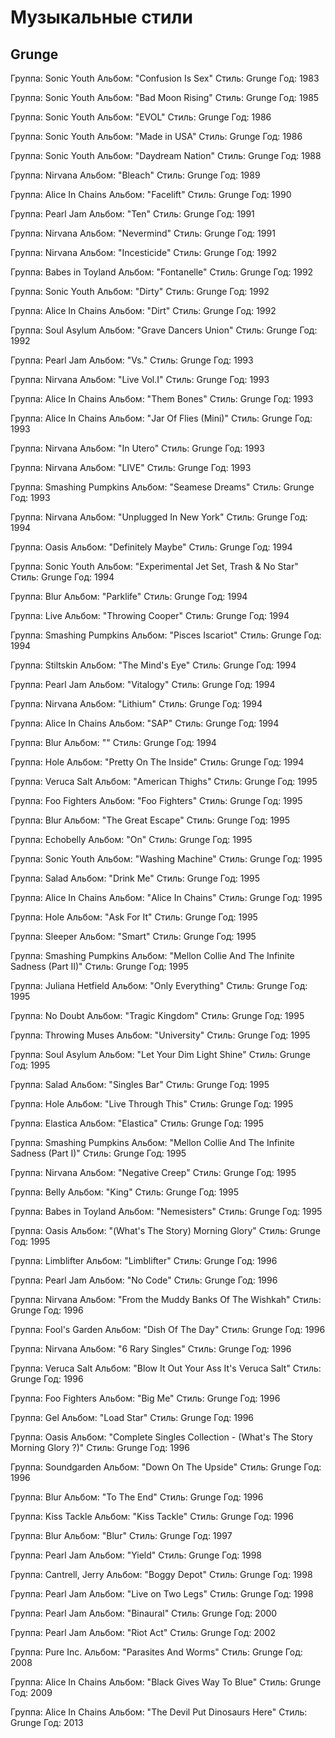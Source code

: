 # Музыкальные стили

## Grunge

Группа: Sonic Youth
Альбом: "Confusion Is Sex"
Стиль: Grunge
Год: 1983

Группа: Sonic Youth
Альбом: "Bad Moon Rising"
Стиль: Grunge
Год: 1985

Группа: Sonic Youth
Альбом: "EVOL"
Стиль: Grunge
Год: 1986

Группа: Sonic Youth
Альбом: "Made in USA"
Стиль: Grunge
Год: 1986

Группа: Sonic Youth
Альбом: "Daydream Nation"
Стиль: Grunge
Год: 1988

Группа: Nirvana
Альбом: "Bleach"
Стиль: Grunge
Год: 1989

Группа: Alice In Chains
Альбом: "Facelift"
Стиль: Grunge
Год: 1990

Группа: Pearl Jam
Альбом: "Ten"
Стиль: Grunge
Год: 1991

Группа: Nirvana
Альбом: "Nevermind"
Стиль: Grunge
Год: 1991

Группа: Nirvana
Альбом: "Incesticide"
Стиль: Grunge
Год: 1992

Группа: Babes in Toyland
Альбом: "Fontanelle"
Стиль: Grunge
Год: 1992

Группа: Sonic Youth
Альбом: "Dirty"
Стиль: Grunge
Год: 1992

Группа: Alice In Chains
Альбом: "Dirt"
Стиль: Grunge
Год: 1992

Группа: Soul Asylum
Альбом: "Grave Dancers Union"
Стиль: Grunge
Год: 1992

Группа: Pearl Jam
Альбом: "Vs."
Стиль: Grunge
Год: 1993

Группа: Nirvana
Альбом: "Live Vol.I"
Стиль: Grunge
Год: 1993

Группа: Alice In Chains
Альбом: "Them Bones"
Стиль: Grunge
Год: 1993

Группа: Alice In Chains
Альбом: "Jar Of Flies (Mini)"
Стиль: Grunge
Год: 1993

Группа: Nirvana
Альбом: "In Utero"
Стиль: Grunge
Год: 1993

Группа: Nirvana
Альбом: "LIVE"
Стиль: Grunge
Год: 1993

Группа: Smashing Pumpkins
Альбом: "Seamese Dreams"
Стиль: Grunge
Год: 1993

Группа: Nirvana
Альбом: "Unplugged In New York"
Стиль: Grunge
Год: 1994

Группа: Oasis
Альбом: "Definitely Maybe"
Стиль: Grunge
Год: 1994

Группа: Sonic Youth
Альбом: "Experimental Jet Set, Trash & No Star"
Стиль: Grunge
Год: 1994

Группа: Blur
Альбом: "Parklife"
Стиль: Grunge
Год: 1994

Группа: Live
Альбом: "Throwing Cooper"
Стиль: Grunge
Год: 1994

Группа: Smashing Pumpkins
Альбом: "Pisces Iscariot"
Стиль: Grunge
Год: 1994

Группа: Stiltskin
Альбом: "The Mind's Eye"
Стиль: Grunge
Год: 1994

Группа: Pearl Jam
Альбом: "Vitalogy"
Стиль: Grunge
Год: 1994

Группа: Nirvana
Альбом: "Lithium"
Стиль: Grunge
Год: 1994

Группа: Alice In Chains
Альбом: "SAP"
Стиль: Grunge
Год: 1994

Группа: Blur
Альбом: ""
Стиль: Grunge
Год: 1994

Группа: Hole
Альбом: "Pretty On The Inside"
Стиль: Grunge
Год: 1994

Группа: Veruca Salt
Альбом: "American Thighs"
Стиль: Grunge
Год: 1995

Группа: Foo Fighters
Альбом: "Foo Fighters"
Стиль: Grunge
Год: 1995

Группа: Blur
Альбом: "The Great Escape"
Стиль: Grunge
Год: 1995

Группа: Echobelly
Альбом: "On"
Стиль: Grunge
Год: 1995

Группа: Sonic Youth
Альбом: "Washing Machine"
Стиль: Grunge
Год: 1995

Группа: Salad
Альбом: "Drink Me"
Стиль: Grunge
Год: 1995

Группа: Alice In Chains
Альбом: "Alice In Chains"
Стиль: Grunge
Год: 1995

Группа: Hole
Альбом: "Ask For It"
Стиль: Grunge
Год: 1995

Группа: Sleeper
Альбом: "Smart"
Стиль: Grunge
Год: 1995

Группа: Smashing Pumpkins
Альбом: "Mellon Collie And The Infinite Sadness (Part II)"
Стиль: Grunge
Год: 1995

Группа: Juliana Hetfield
Альбом: "Only Everything"
Стиль: Grunge
Год: 1995

Группа: No Doubt
Альбом: "Tragic Kingdom"
Стиль: Grunge
Год: 1995

Группа: Throwing Muses
Альбом: "University"
Стиль: Grunge
Год: 1995

Группа: Soul Asylum
Альбом: "Let Your Dim Light Shine"
Стиль: Grunge
Год: 1995

Группа: Salad
Альбом: "Singles Bar"
Стиль: Grunge
Год: 1995

Группа: Hole
Альбом: "Live Through This"
Стиль: Grunge
Год: 1995

Группа: Elastica
Альбом: "Elastica"
Стиль: Grunge
Год: 1995

Группа: Smashing Pumpkins
Альбом: "Mellon Collie And The Infinite Sadness (Part I)"
Стиль: Grunge
Год: 1995

Группа: Nirvana
Альбом: "Negative Creep"
Стиль: Grunge
Год: 1995

Группа: Belly
Альбом: "King"
Стиль: Grunge
Год: 1995

Группа: Babes in Toyland
Альбом: "Nemesisters"
Стиль: Grunge
Год: 1995

Группа: Oasis
Альбом: "(What's The Story) Morning Glory"
Стиль: Grunge
Год: 1995

Группа: Limblifter
Альбом: "Limblifter"
Стиль: Grunge
Год: 1996

Группа: Pearl Jam
Альбом: "No Code"
Стиль: Grunge
Год: 1996

Группа: Nirvana
Альбом: "From the Muddy Banks Of The Wishkah"
Стиль: Grunge
Год: 1996

Группа: Fool's Garden
Альбом: "Dish Of The Day"
Стиль: Grunge
Год: 1996

Группа: Nirvana
Альбом: "6 Rary Singles"
Стиль: Grunge
Год: 1996

Группа: Veruca Salt
Альбом: "Blow It Out Your Ass It's Veruca Salt"
Стиль: Grunge
Год: 1996

Группа: Foo Fighters
Альбом: "Big Me"
Стиль: Grunge
Год: 1996

Группа: Gel
Альбом: "Load Star"
Стиль: Grunge
Год: 1996

Группа: Oasis
Альбом: "Complete Singles Collection - (What's The Story Morning Glory ?)"
Стиль: Grunge
Год: 1996

Группа: Soundgarden
Альбом: "Down On The Upside"
Стиль: Grunge
Год: 1996

Группа: Blur
Альбом: "To The End"
Стиль: Grunge
Год: 1996

Группа: Kiss Tackle
Альбом: "Kiss Tackle"
Стиль: Grunge
Год: 1996

Группа: Blur
Альбом: "Blur"
Стиль: Grunge
Год: 1997

Группа: Pearl Jam
Альбом: "Yield"
Стиль: Grunge
Год: 1998

Группа: Cantrell, Jerry
Альбом: "Boggy Depot"
Стиль: Grunge
Год: 1998

Группа: Pearl Jam
Альбом: "Live on Two Legs"
Стиль: Grunge
Год: 1998

Группа: Pearl Jam
Альбом: "Binaural"
Стиль: Grunge
Год: 2000

Группа: Pearl Jam
Альбом: "Riot Act"
Стиль: Grunge
Год: 2002

Группа: Pure Inc.
Альбом: "Parasites And Worms"
Стиль: Grunge
Год: 2008

Группа: Alice In Chains
Альбом: "Black Gives Way To Blue"
Стиль: Grunge
Год: 2009

Группа: Alice In Chains
Альбом: "The Devil Put Dinosaurs Here"
Стиль: Grunge
Год: 2013

